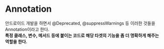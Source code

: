 # Annotation
안드로이드 개발을 하면서 @Deprecated, @suppressWarnings 등 이러한 것들을 Annotation이라고 한다. <br>
**특정 클래스, 변수, 메서드 등에 붙이는 코드로 해당 타겟의 기능을 좀 더 명확하게 해주는 역할을 한다.**
